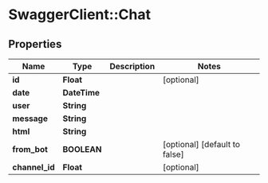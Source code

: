 # SwaggerClient::Chat

## Properties
Name | Type | Description | Notes
------------ | ------------- | ------------- | -------------
**id** | **Float** |  | [optional] 
**date** | **DateTime** |  | 
**user** | **String** |  | 
**message** | **String** |  | 
**html** | **String** |  | 
**from_bot** | **BOOLEAN** |  | [optional] [default to false]
**channel_id** | **Float** |  | [optional] 



